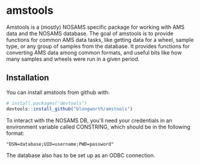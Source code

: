 
<!-- README.md is generated from README.Rmd. Please edit that file -->
amstools
========

Amstools is a (mostly) NOSAMS specific package for working with AMS data and the NOSAMS database. The goal of amstools is to provide functions for common AMS data tasks, like getting data for a wheel, sample type, or any group of samples from the database. It provides functions for converting AMS data among common formats, and useful bits like how many samples and wheels were run in a given period.

Installation
------------

You can install amstools from github with:

``` r
# install.packages("devtools")
devtools::install_github("blongworth/amstools")
```

To interact with the NOSAMS DB, you'll need your credentials in an environment variable called CONSTRING, which should be in the following format:

    "DSN=database;UID=username;PWD=password"

The database also has to be set up as an ODBC connection.
